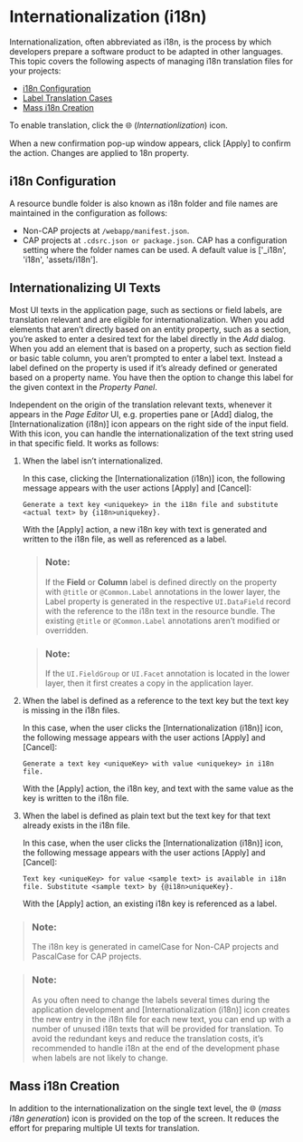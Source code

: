 <!-- loioeb427f25160a4bef9f723e8256735922 -->

<link rel="stylesheet" type="text/css" href="../css/sap-icons.css"/>

# Internationalization \(i18n\)

Internationalization, often abbreviated as i18n, is the process by which developers prepare a software product to be adapted in other languages. This topic covers the following aspects of managing i18n translation files for your projects:

-   [i18n Configuration](internationalization-i18n-eb427f2.md#loioeb427f25160a4bef9f723e8256735922__section_wf2_g11_bsb)
-   [Label Translation Cases](internationalization-i18n-eb427f2.md#loioeb427f25160a4bef9f723e8256735922__section_ols_yb1_bsb)
-   [Mass i18n Creation](internationalization-i18n-eb427f2.md#loioeb427f25160a4bef9f723e8256735922__section_n1s_f31_bsb)

To enable translation, click the :globe_with_meridians: \(*Internationlization*\) icon.

When a new confirmation pop-up window appears, click [Apply\] to confirm the action. Changes are applied to 18n property.



<a name="loioeb427f25160a4bef9f723e8256735922__section_wf2_g11_bsb"/>

## i18n Configuration

A resource bundle folder is also known as i18n folder and file names are maintained in the configuration as follows:

-   Non-CAP projects at `/webapp/manifest.json`.
-   CAP projects at `.cdsrc.json or package.json`. CAP has a configuration setting where the folder names can be used. A default value is \['\_i18n', 'i18n', 'assets/i18n'\].



<a name="loioeb427f25160a4bef9f723e8256735922__section_ols_yb1_bsb"/>

## Internationalizing UI Texts

Most UI texts in the application page, such as sections or field labels, are translation relevant and are eligible for internationalization. When you add elements that aren’t directly based on an entity property, such as a section, you’re asked to enter a desired text for the label directly in the *Add* dialog. When you add an element that is based on a property, such as section field or basic table column, you aren’t prompted to enter a label text. Instead a label defined on the property is used if it’s already defined or generated based on a property name. You have then the option to change this label for the given context in the *Property Panel*.

Independent on the origin of the translation relevant texts, whenever it appears in the *Page Editor* UI, e.g. properties pane or [Add\] dialog, the [Internationalization \(i18n\)\] icon appears on the right side of the input field. With this icon, you can handle the internationalization of the text string used in that specific field. It works as follows:

1.  When the label isn’t internationalized.

    In this case, clicking the [Internationalization \(i18n\)\] icon, the following message appears with the user actions [Apply\] and [Cancel\]:

    ```
    Generate a text key <uniquekey> in the i18n file and substitute <actual text> by {i18n>uniquekey}.
    ```

    With the [Apply\] action, a new i18n key with text is generated and written to the i18n file, as well as referenced as a label.

    > ### Note:  
    > If the **Field** or **Column** label is defined directly on the property with `@title` or `@Common.Label` annotations in the lower layer, the Label property is generated in the respective `UI.DataField` record with the reference to the i18n text in the resource bundle. The existing `@title` or `@Common.Label` annotations aren’t modified or overridden.

    > ### Note:  
    > If the `UI.FieldGroup` or `UI.Facet` annotation is located in the lower layer, then it first creates a copy in the application layer.

2.  When the label is defined as a reference to the text key but the text key is missing in the i18n files.

    In this case, when the user clicks the [Internationalization \(i18n\)\] icon, the following message appears with the user actions [Apply\] and [Cancel\]:

    ```
    Generate a text key <uniqueKey> with value <uniquekey> in i18n file.
    ```

    With the [Apply\] action, the i18n key, and text with the same value as the key is written to the i18n file.

3.  When the label is defined as plain text but the text key for that text already exists in the i18n file.

    In this case, when the user clicks the [Internationalization \(i18n\)\] icon, the following message appears with the user actions [Apply\] and [Cancel\]:

    ```
    Text key <uniqueKey> for value <sample text> is available in i18n file. Substitute <sample text> by {@i18n>uniqueKey}.
    ```

    With the [Apply\] action, an existing i18n key is referenced as a label.


> ### Note:  
> The i18n key is generated in camelCase for Non-CAP projects and PascalCase for CAP projects.

> ### Note:  
> As you often need to change the labels several times during the application development and [Internationalization \(i18n\)\] icon creates the new entry in the i18n file for each new text, you can end up with a number of unused i18n texts that will be provided for translation. To avoid the redundant keys and reduce the translation costs, it’s recommended to handle i18n at the end of the development phase when labels are not likely to change.



<a name="loioeb427f25160a4bef9f723e8256735922__section_n1s_f31_bsb"/>

## Mass i18n Creation

In addition to the internationalization on the single text level, the :globe_with_meridians: \(*mass i18n generation*\) icon is provided on the top of the screen. It reduces the effort for preparing multiple UI texts for translation.

